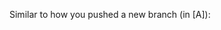 
Similar to how you pushed a new branch (in [A]):

<pic eager src="images/pushBranchToFork.png" height="300" />
<p/>


